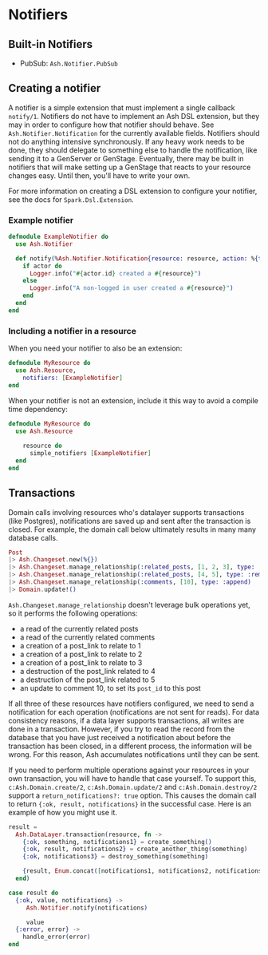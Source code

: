 # Notifiers

## Built-in Notifiers

- PubSub: `Ash.Notifier.PubSub`

## Creating a notifier

A notifier is a simple extension that must implement a single callback `notify/1`. Notifiers do not have to implement an Ash DSL extension, but they may in order to configure how that notifier should behave. See `Ash.Notifier.Notification` for the currently available fields. Notifiers should not do anything intensive synchronously. If any heavy work needs to be done, they should delegate to something else to handle the notification, like sending it to a GenServer or GenStage.
Eventually, there may be built in notifiers that will make setting up a GenStage that reacts to your resource changes easy. Until then, you'll have to write your own.

For more information on creating a DSL extension to configure your notifier, see the docs for `Spark.Dsl.Extension`.

### Example notifier

```elixir
defmodule ExampleNotifier do
  use Ash.Notifier

  def notify(%Ash.Notifier.Notification{resource: resource, action: %{type: :create}, actor: actor}) do
    if actor do
      Logger.info("#{actor.id} created a #{resource}")
    else
      Logger.info("A non-logged in user created a #{resource}")
    end
  end
end
```

### Including a notifier in a resource

When you need your notifier to also be an extension:

```elixir
defmodule MyResource do
  use Ash.Resource,
    notifiers: [ExampleNotifier]
end
```

When your notifier is not an extension, include it this way to avoid a compile time dependency:

```elixir
defmodule MyResource do
  use Ash.Resource
	
	resource do
	  simple_notifiers [ExampleNotifier]
  end
end

```

## Transactions

Domain calls involving resources who's datalayer supports transactions (like Postgres), notifications are saved up and sent after the transaction is closed. For example, the domain call below ultimately results in many many database calls.

```elixir
Post
|> Ash.Changeset.new(%{})
|> Ash.Changeset.manage_relationship(:related_posts, [1, 2, 3], type: :append)
|> Ash.Changeset.manage_relationship(:related_posts, [4, 5], type: :remove)
|> Ash.Changeset.manage_relationship(:comments, [10], type: :append)
|> Domain.update!()
```

`Ash.Changeset.manage_relationship` doesn't leverage bulk operations yet, so it performs the following operations:

- a read of the currently related posts
- a read of the currently related comments
- a creation of a post_link to relate to 1
- a creation of a post_link to relate to 2
- a creation of a post_link to relate to 3
- a destruction of the post_link related to 4
- a destruction of the post_link related to 5
- an update to comment 10, to set its `post_id` to this post

If all three of these resources have notifiers configured, we need to send a notification for each operation (notifications are not sent for reads). For data consistency reasons, if a data layer supports transactions, all writes are done in a transaction. However, if you try to read the record from the database that you have just received a notification about before the transaction has been closed, in a different process, the information will be wrong. For this reason, Ash accumulates notifications until they can be sent.

If you need to perform multiple operations against your resources in your own transaction, you will have to handle that case yourself. To support this, `c:Ash.Domain.create/2`, `c:Ash.Domain.update/2` and `c:Ash.Domain.destroy/2` support a `return_notifications?: true` option. This causes the domain call to return `{:ok, result, notifications}` in the successful case. Here is an example of how you might use it.

```elixir
result =
  Ash.DataLayer.transaction(resource, fn ->
    {:ok, something, notifications1} = create_something()
    {:ok, result, notifications2} = create_another_thing(something)
    {:ok, notifications3} = destroy_something(something)

    {result, Enum.concat([notifications1, notifications2, notifications3])}
  end)

case result do
  {:ok, value, notifications} ->
     Ash.Notifier.notify(notifications)

     value
  {:error, error} ->
    handle_error(error)
end
```
